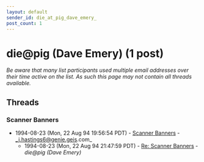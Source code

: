 ```yaml
---
layout: default
sender_id: die_at_pig_dave_emery_
post_count: 1
---
```


# die<span>@</span>pig (Dave Emery) (1 post)

_Be aware that many list participants used multiple email addresses over their time active on the list. As such this page may not contain all threads available._

## Threads

### Scanner Banners
+ 1994-08-23 (Mon, 22 Aug 94 19:56:54 PDT) - [Scanner Banners](/archive/1994/08/6734e8fe0c5d13b4f85310d53bac043d76d914122f27f422fba6cb7d6fa04c7f) - _j.hastings6@genie.geis.com_
  + 1994-08-23 (Mon, 22 Aug 94 21:47:59 PDT) - [Re: Scanner Banners](/archive/1994/08/bfbb921e6a49dbd192284a1a101c1c8d7f4049df88a02d23c25cf61a489de132) - _die@pig (Dave Emery)_

